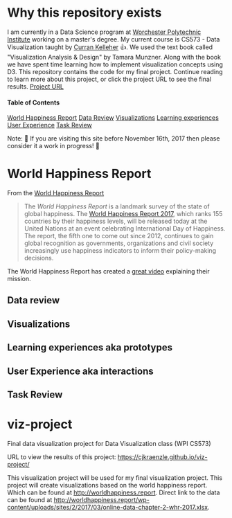 # Why this repository exists

I am currently in a Data Science program at [Worchester Polytechnic Institute](https://www.wpi.edu) working on a master's degree.  My current course is CS573 - Data Visualization taught by [Curran Kelleher](https://datavis.tech) :thumbsup:.  We used the text book called "Visualization Analysis & Design" by Tamara Munzner.  Along with the book we have spent time learning how to implement visualization concepts using D3.  This repository contains the code for my final project.  Continue reading to learn more about this project, or click the project URL to see the final results.  [Project URL](https://cjkraenzle.github.io/viz-project/)

#### Table of Contents
[World Happiness Report](https://github.com/CJKraenzle/viz-project#world-happiness-report)
[Data Review](https://github.com/CJKraenzle/viz-project#data-review)
[Visualizations](https://github.com/CJKraenzle/viz-project#visualizations)
[Learning experiences](https://github.com/CJKraenzle/viz-project#learning-experiences-aka-prototypes)
[User Experience](https://github.com/CJKraenzle/viz-project#user-experience-aka-interactions)
[Task Review](https://github.com/CJKraenzle/viz-project#task-review)

Note: :construction: If you are visiting this site before November 16th, 2017 then please consider it a work in progress! :construction: 

# World Happiness Report 

From the [World Happiness Report](http://worldhappiness.report/)

> The <i>World Happiness Report</i> is a landmark survey of the state of global happiness.  The [World Happiness Report 2017](http://worldhappiness.report/ed/2017/), which ranks 155 countries by their happiness levels, will be released today at the United Nations at an event celebrating International Day of Happiness.  The report, the fifth one to come out since 2012, continues to gain global recognition as governments, organizations and civil society increasingly use happiness indicators to inform their policy-making decisions.

The World Happiness Report has created a [great video](https://youtu.be/Se2gfFKp1Iw) explaining their mission.

## Data review

## Visualizations

## Learning experiences aka prototypes

## User Experience aka interactions

## Task Review


# viz-project
Final data visualization project for Data Visualization class (WPI CS573)

URL to view the results of this project: https://cjkraenzle.github.io/viz-project/

This visualization project will be used for my final visualization project.  This project will create visualizations based on the world happiness report.  Which can be found at http://worldhappiness.report.  Direct link to the data can be found at http://worldhappiness.report/wp-content/uploads/sites/2/2017/03/online-data-chapter-2-whr-2017.xlsx.


